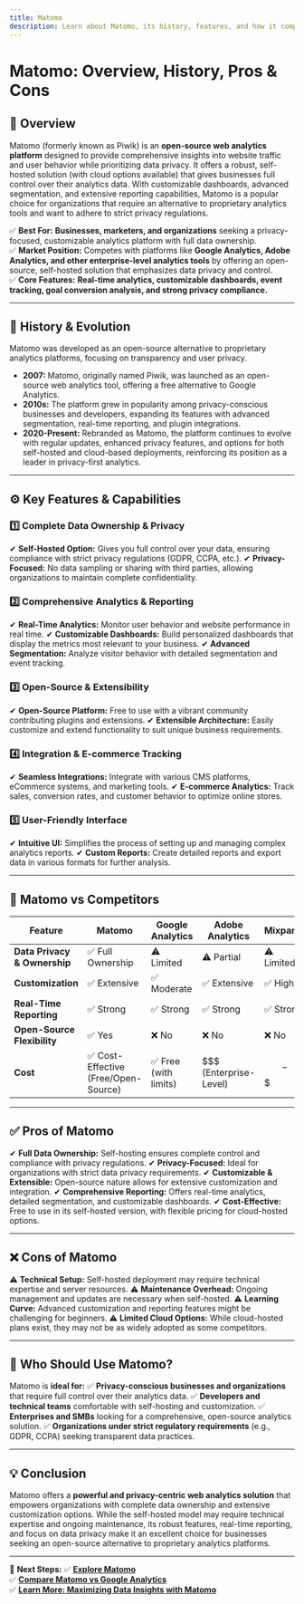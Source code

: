 ```yaml
---
title: Matomo
description: Learn about Matomo, its history, features, and how it compares to other web analytics platforms.
---
```


# **Matomo: Overview, History, Pros & Cons**

## **📌 Overview**  
Matomo (formerly known as Piwik) is an **open-source web analytics platform** designed to provide comprehensive insights into website traffic and user behavior while prioritizing data privacy. It offers a robust, self-hosted solution (with cloud options available) that gives businesses full control over their analytics data. With customizable dashboards, advanced segmentation, and extensive reporting capabilities, Matomo is a popular choice for organizations that require an alternative to proprietary analytics tools and want to adhere to strict privacy regulations.

✅ **Best For:** **Businesses, marketers, and organizations** seeking a privacy-focused, customizable analytics platform with full data ownership.  
✅ **Market Position:** Competes with platforms like **Google Analytics, Adobe Analytics, and other enterprise-level analytics tools** by offering an open-source, self-hosted solution that emphasizes data privacy and control.  
✅ **Core Features:** **Real-time analytics, customizable dashboards, event tracking, goal conversion analysis, and strong privacy compliance.**

---

## **📜 History & Evolution**  
Matomo was developed as an open-source alternative to proprietary analytics platforms, focusing on transparency and user privacy.

- **2007:** Matomo, originally named Piwik, was launched as an open-source web analytics tool, offering a free alternative to Google Analytics.
- **2010s:** The platform grew in popularity among privacy-conscious businesses and developers, expanding its features with advanced segmentation, real-time reporting, and plugin integrations.
- **2020-Present:** Rebranded as Matomo, the platform continues to evolve with regular updates, enhanced privacy features, and options for both self-hosted and cloud-based deployments, reinforcing its position as a leader in privacy-first analytics.

---

## **⚙️ Key Features & Capabilities**

### **1️⃣ Complete Data Ownership & Privacy**
✔ **Self-Hosted Option:** Gives you full control over your data, ensuring compliance with strict privacy regulations (GDPR, CCPA, etc.).
✔ **Privacy-Focused:** No data sampling or sharing with third parties, allowing organizations to maintain complete confidentiality.

### **2️⃣ Comprehensive Analytics & Reporting**
✔ **Real-Time Analytics:** Monitor user behavior and website performance in real time.
✔ **Customizable Dashboards:** Build personalized dashboards that display the metrics most relevant to your business.
✔ **Advanced Segmentation:** Analyze visitor behavior with detailed segmentation and event tracking.

### **3️⃣ Open-Source & Extensibility**
✔ **Open-Source Platform:** Free to use with a vibrant community contributing plugins and extensions.
✔ **Extensible Architecture:** Easily customize and extend functionality to suit unique business requirements.

### **4️⃣ Integration & E-commerce Tracking**
✔ **Seamless Integrations:** Integrate with various CMS platforms, eCommerce systems, and marketing tools.
✔ **E-commerce Analytics:** Track sales, conversion rates, and customer behavior to optimize online stores.

### **5️⃣ User-Friendly Interface**
✔ **Intuitive UI:** Simplifies the process of setting up and managing complex analytics reports.
✔ **Custom Reports:** Create detailed reports and export data in various formats for further analysis.

---

## **🔄 Matomo vs Competitors**

| Feature                   | Matomo            | Google Analytics    | Adobe Analytics    | Mixpanel           |
|---------------------------|-------------------|---------------------|--------------------|--------------------|
| **Data Privacy & Ownership** | ✅ Full Ownership  | ⚠ Limited           | ⚠ Partial          | ⚠ Limited          |
| **Customization**         | ✅ Extensive      | ✅ Moderate         | ✅ Extensive       | ✅ High            |
| **Real-Time Reporting**   | ✅ Strong         | ✅ Strong           | ✅ Strong          | ✅ Strong          |
| **Open-Source Flexibility** | ✅ Yes           | ❌ No                | ❌ No              | ❌ No              |
| **Cost**                  | ✅ Cost-Effective (Free/Open-Source) | ✅ Free (with limits) | $$$ (Enterprise-Level) | $$-$$$          |

---

## **✅ Pros of Matomo**
✔ **Full Data Ownership:** Self-hosting ensures complete control and compliance with privacy regulations.
✔ **Privacy-Focused:** Ideal for organizations with strict data privacy requirements.
✔ **Customizable & Extensible:** Open-source nature allows for extensive customization and integration.
✔ **Comprehensive Reporting:** Offers real-time analytics, detailed segmentation, and customizable dashboards.
✔ **Cost-Effective:** Free to use in its self-hosted version, with flexible pricing for cloud-hosted options.

---

## **❌ Cons of Matomo**
⚠ **Technical Setup:** Self-hosted deployment may require technical expertise and server resources.
⚠ **Maintenance Overhead:** Ongoing management and updates are necessary when self-hosted.
⚠ **Learning Curve:** Advanced customization and reporting features might be challenging for beginners.
⚠ **Limited Cloud Options:** While cloud-hosted plans exist, they may not be as widely adopted as some competitors.

---

## **🎯 Who Should Use Matomo?**
Matomo is **ideal for:**
✅ **Privacy-conscious businesses and organizations** that require full control over their analytics data.
✅ **Developers and technical teams** comfortable with self-hosting and customization.
✅ **Enterprises and SMBs** looking for a comprehensive, open-source analytics solution.
✅ **Organizations under strict regulatory requirements** (e.g., GDPR, CCPA) seeking transparent data practices.

---

## **💡 Conclusion**
Matomo offers a **powerful and privacy-centric web analytics solution** that empowers organizations with complete data ownership and extensive customization options. While the self-hosted model may require technical expertise and ongoing maintenance, its robust features, real-time reporting, and focus on data privacy make it an excellent choice for businesses seeking an open-source alternative to proprietary analytics platforms.

---

🚀 **Next Steps:**
✅ **[Explore Matomo](https://matomo.org/)**  
✅ **[Compare Matomo vs Google Analytics](#)**  
✅ **[Learn More: Maximizing Data Insights with Matomo](#)**
